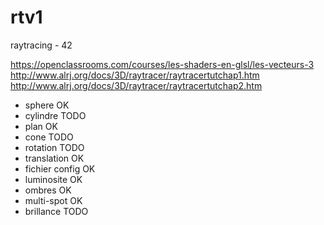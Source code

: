 # rtv1
raytracing - 42

https://openclassrooms.com/courses/les-shaders-en-glsl/les-vecteurs-3
http://www.alrj.org/docs/3D/raytracer/raytracertutchap1.htm
http://www.alrj.org/docs/3D/raytracer/raytracertutchap2.htm

- sphere OK
- cylindre TODO
- plan OK
- cone TODO
- rotation TODO
- translation OK
- fichier config OK
- luminosite OK
- ombres OK
- multi-spot OK
- brillance TODO